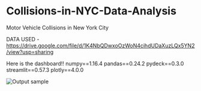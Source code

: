 # Collisions-in-NYC-Data-Analysis
Motor Vehicle Collisions in New York City

DATA USED - https://drive.google.com/file/d/1K4NbQDwxoOzWoN4cihdUDaXuzLQx5YN2/view?usp=sharing

Here is the dashboard!!
numpy==1.16.4
pandas==0.24.2
pydeck==0.3.0
streamlit==0.57.3
plotly==4.0.0


![Output sample](https://github.com/dear-s/Collisions-in-NYC-Data-Analysis/blob/master/nyc_project_analysis.gif)
